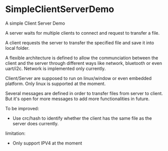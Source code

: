 # SimpleClientServerDemo
A simple Client Server Demo

A server waits for multiple clients to connect and request to transfer a file.

A client requests the server to transfer the specified file and save it into local folder. 


A flexible architecture is defined to allow the communciation between the client and the server through different ways like network, bluetooth or even uart/i2c.
Network is implemented only currently.

Client/Server are supposed to run on linux/window or even embedded platform. Only linux is supported at the moment.

Several messages are defined in order to transfer files from server to client. But it's open for more messages to add more functionalities in future.


To be improved:
 - Use crc/hash to identify whether the client has the same file as the server does currently.

limitation:
- Only support IPV4 at the moment

